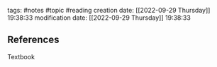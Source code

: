 tags: #notes #topic #reading
creation date: [[2022-09-29 Thursday]] 19:38:33
modification date: [[2022-09-29 Thursday]] 19:38:33

## 








## References
Textbook